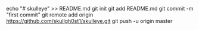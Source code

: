echo "# skulleye" >> README.md
git init
git add README.md
git commit -m "first commit"
git remote add origin https://github.com/skullgh0st1/skulleye.git
git push -u origin master
